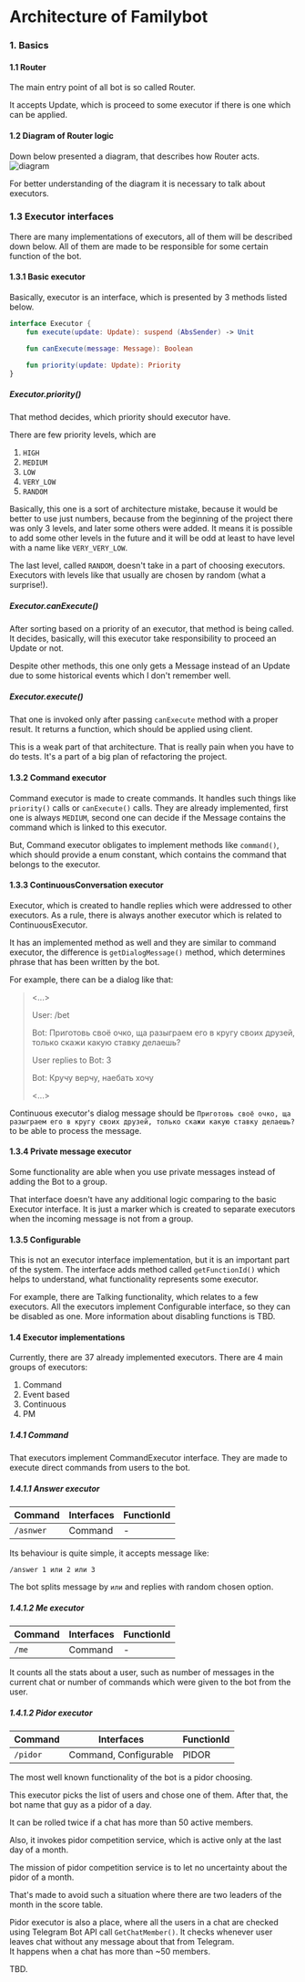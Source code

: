 # Architecture of Familybot

### 1. Basics
#### 1.1 Router
The main entry point of all bot is so called Router. 

It accepts Update, which is proceed to some executor if there is one 
which can be applied.
#### 1.2 Diagram of Router logic
Down below presented a diagram, that describes how Router acts.
![diagram](https://i.ibb.co/VtqzFW6/excalidraw-2020330164515.png)

For better understanding of the diagram it is necessary to talk about executors.

### 1.3 Executor interfaces
There are many implementations of executors, all of them will be described down below.
All of them are made to be responsible for some certain function of the bot.
#### 1.3.1 Basic executor
Basically, executor is an interface, which is presented by 3 methods listed below.
```kotlin
interface Executor {
    fun execute(update: Update): suspend (AbsSender) -> Unit

    fun canExecute(message: Message): Boolean

    fun priority(update: Update): Priority
}
``` 
##### Executor.priority()

That method decides, which priority should executor have.

There are few priority levels, which are 
1) `HIGH`
2) `MEDIUM`
3) `LOW`
4) `VERY_LOW`
5) `RANDOM`

Basically, this one is a sort of architecture mistake, because it would be better
to use just numbers, because from the beginning of the project there was only 3 levels,
and later some others were added. It means it is possible to add some other levels in the future and it will be odd at least to have level with a name like `VERY_VERY_LOW`.

The last level, called `RANDOM`, doesn't take in a part of choosing executors. 
Executors with levels like that usually are chosen by random (what a surprise!). 

##### Executor.canExecute()

After sorting based on a priority of an executor, that method is being called.
It decides, basically, will this executor take responsibility to proceed an Update or not.

Despite other methods, this one only gets a Message instead of an Update due to some historical events which I don't remember well.

##### Executor.execute()
That one is invoked only after passing `canExecute` method with a proper result.
It returns a function, which should be applied using client.

This is a weak part of that architecture. That is really pain when you have to do tests. 
It's a part of a big plan of refactoring the project.

#### 1.3.2 Command executor

Command executor is made to create commands. It handles such things like `priority()` calls or 
`canExecute()` calls. 
They are already implemented, first one is always `MEDIUM`, 
second one can decide if the Message contains the command which is linked to this executor.

But, Command executor obligates to implement methods like `command()`, 
which should provide a enum constant, which contains the command that belongs to the executor.

#### 1.3.3 ContinuousConversation executor

Executor, which is created to handle replies which were addressed to other executors. 
As a rule, there is always another executor which is related to ContinuousExecutor.

It has an implemented method as well and they are similar to command executor, the difference is `getDialogMessage()`
method, which determines phrase that has been written by the bot. 

For example, there can be a dialog like that:
> <...>
> 
>User: /bet
>
> Bot: Приготовь своё очко, ща разыграем его в кругу своих друзей,
> только скажи какую ставку делаешь?
> 
>User replies to Bot: 3
>
> Bot: Кручу верчу, наебать хочу
>
> <...>    

Continuous executor's dialog message should be `Приготовь своё очко, ща разыграем его в кругу своих друзей, только скажи какую ставку делаешь?`
to be able to process the message. 

#### 1.3.4 Private message executor

Some functionality are able when you use private messages instead of adding the Bot to a group.

That interface doesn't have any additional logic comparing to the basic Executor interface.
It is just a marker which is created to separate executors when the incoming message is not from a group.

#### 1.3.5 Configurable

This is not an executor interface implementation, but it is an important part of the system.
The interface adds method called `getFunctionId()` which helps to understand, what functionality represents some executor.

For example, there are Talking functionality, which relates to a few executors. All the executors implement Configurable interface, so they can be disabled as one.
More information about disabling functions is TBD.

#### 1.4 Executor implementations

Currently, there are 37 already implemented executors.
There are 4 main groups of executors:
1) Command
2) Event based
3) Continuous
4) PM

##### 1.4.1 Command

That executors implement CommandExecutor interface.
They are made to execute direct commands from users to the bot.

##### 1.4.1.1 Answer executor

Command | Interfaces | FunctionId
--- | --- | ---
`/asnwer` | Command| -

Its behaviour is quite simple, it accepts message like:
```
/answer 1 или 2 или 3
``` 
The bot splits message by `или` and replies with random chosen option.   
 
##### 1.4.1.2 Me executor

Command | Interfaces | FunctionId
--- | --- | ---
`/me` | Command| -

It counts all the stats about a user, such as number of messages in the current chat 
or number of commands which were given to the bot from the user.

##### 1.4.1.2 Pidor executor

Command | Interfaces | FunctionId
--- | --- | ---
`/pidor` | Command, Configurable | PIDOR

The most well known functionality of the bot is a pidor choosing.

This executor picks the list of users and chose one of them.
After that, the bot name that guy as a pidor of a day.

It can be rolled twice if a chat has more than 50 active members.

Also, it invokes pidor competition service, which is active only at the last day of a month.

The mission of pidor competition service is to let no uncertainty about the pidor of a month.

That's made to avoid such a situation where there are two leaders of the month in the score table.

Pidor executor is also a place, where all the users in a chat are checked using Telegram Bot API call `GetChatMember()`.
It checks whenever user leaves chat without any message about that from Telegram.  
 It happens when a chat has more than ~50 members. 
 
 




TBD.